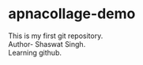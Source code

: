 # apnacollage-demo
This is my first git repository.
<br>
Author- Shaswat Singh.
<br>
Learning github.

